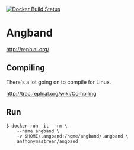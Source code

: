 [![Docker Build Status](https://img.shields.io/docker/build/anthonymastrean/angband.svg)](https://hub.docker.com/r/anthonymastrean/angband/builds/)

# Angband

http://rephial.org/

## Compiling

There's a lot going on to compile for Linux.

http://trac.rephial.org/wiki/Compiling

## Run

```
$ docker run -it --rm \
    --name angband \
    -v $HOME/.angband:/home/angband/.angband \
    anthonymastrean/angband
```
